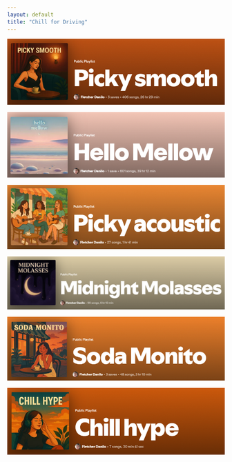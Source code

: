 ```yaml
---
layout: default
title: "Chill for Driving"
---
```


[![picky smooth](/./images/picky_smooth.png)](https://open.spotify.com/playlist/196WyOnZXhI0anlP6gRSjQ?si=b7591950c7ce4118)

[![hello mellow](/./images/hello_mellow.png)](https://open.spotify.com/playlist/6UFB8abtyhbhoxh0nYB2kC?si=85a4f03c183147b0)

[![picky acoustic](/./images/picky_acoustic.png)](https://open.spotify.com/playlist/2DsHOTnlIzc0xo5Vn31vtr?si=3076014a505c498e)

[![midnight molasses](/./images/midnight_molasses.png)](https://open.spotify.com/playlist/6r6K0yOaLEgJCFxdRa5IiU?si=2cfb1a40ebb04ef6)

[![soda monito](/./images/soda_monito.png)](https://open.spotify.com/playlist/4t3mWYor5pECgIJWsYhfXg?si=8275922f082a41f2)

[![chill hype](/./images/chill_hype.png)](https://open.spotify.com/playlist/5H5E3sG9gUMPK2WbHacm8R?si=665a11be306c4455)

